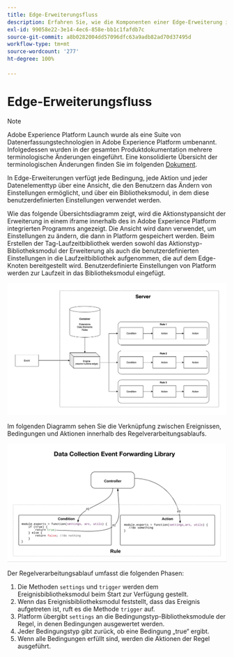 ```yaml
---
title: Edge-Erweiterungsfluss
description: Erfahren Sie, wie die Komponenten einer Edge-Erweiterung in Adobe Experience Platform zur Laufzeit miteinander interagieren.
exl-id: 99058e22-3e14-4ec6-858e-bb1c1fafdb7c
source-git-commit: a8b0282004dd57096dfc63a9adb82ad70d37495d
workflow-type: tm+mt
source-wordcount: '277'
ht-degree: 100%

---
```


# Edge-Erweiterungsfluss

>[!NOTE]
>
>Adobe Experience Platform Launch wurde als eine Suite von Datenerfassungstechnologien in Adobe Experience Platform umbenannt. Infolgedessen wurden in der gesamten Produktdokumentation mehrere terminologische Änderungen eingeführt. Eine konsolidierte Übersicht der terminologischen Änderungen finden Sie im folgenden [Dokument](../../term-updates.md).

In Edge-Erweiterungen verfügt jede Bedingung, jede Aktion und jeder Datenelementtyp über eine Ansicht, die den Benutzern das Ändern von Einstellungen ermöglicht, und über ein Bibliotheksmodul, in dem diese benutzerdefinierten Einstellungen verwendet werden.

Wie das folgende Übersichtsdiagramm zeigt, wird die Aktionstypansicht der Erweiterung in einem iframe innerhalb des in Adobe Experience Platform integrierten Programms angezeigt. Die Ansicht wird dann verwendet, um Einstellungen zu ändern, die dann in Platform gespeichert werden. Beim Erstellen der Tag-Laufzeitbibliothek werden sowohl das Aktionstyp-Bibliotheksmodul der Erweiterung als auch die benutzerdefinierten Einstellungen in die Laufzeitbibliothek aufgenommen, die auf dem Edge-Knoten bereitgestellt wird. Benutzerdefinierte Einstellungen von Platform werden zur Laufzeit in das Bibliotheksmodul eingefügt.

![Flussdiagramm der Erweiterung](../images/flow/edge/event-processing-flow.png)

Im folgenden Diagramm sehen Sie die Verknüpfung zwischen Ereignissen, Bedingungen und Aktionen innerhalb des Regelverarbeitungsablaufs.

![Flussdiagramm der Regelverarbeitung](../images/flow/edge/rule-processing-flow.png)

Der Regelverarbeitungsablauf umfasst die folgenden Phasen:

1. Die Methoden `settings` und `trigger` werden dem Ereignisbibliotheksmodul beim Start zur Verfügung gestellt.
1. Wenn das Ereignisbibliotheksmodul feststellt, dass das Ereignis aufgetreten ist, ruft es die Methode `trigger` auf.
1. Platform übergibt `settings` an die Bedingungstyp-Bibliotheksmodule der Regel, in denen Bedingungen ausgewertet werden.
1. Jeder Bedingungstyp gibt zurück, ob eine Bedingung „true“ ergibt.
1. Wenn alle Bedingungen erfüllt sind, werden die Aktionen der Regel ausgeführt.
